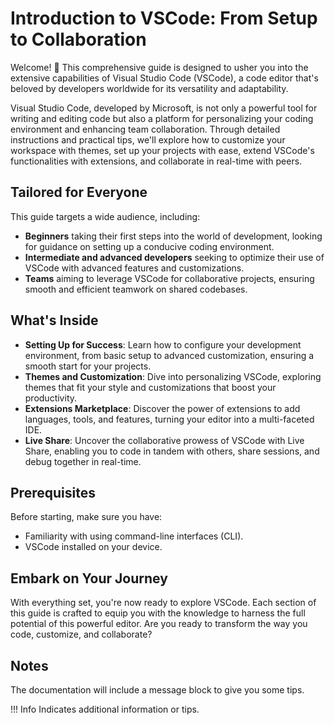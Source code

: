 # Introduction to VSCode: From Setup to Collaboration

Welcome! 👋 This comprehensive guide is designed to usher you into the extensive capabilities of Visual Studio Code (VSCode), a code editor that's beloved by developers worldwide for its versatility and adaptability.

Visual Studio Code, developed by Microsoft, is not only a powerful tool for writing and editing code but also a platform for personalizing your coding environment and enhancing team collaboration. Through detailed instructions and practical tips, we'll explore how to customize your workspace with themes, set up your projects with ease, extend VSCode's functionalities with extensions, and collaborate in real-time with peers.

## Tailored for Everyone

This guide targets a wide audience, including:

- **Beginners** taking their first steps into the world of development, looking for guidance on setting up a conducive coding environment.
- **Intermediate and advanced developers** seeking to optimize their use of VSCode with advanced features and customizations.
- **Teams** aiming to leverage VSCode for collaborative projects, ensuring smooth and efficient teamwork on shared codebases.

## What's Inside

- **Setting Up for Success**: Learn how to configure your development environment, from basic setup to advanced customization, ensuring a smooth start for your projects.
- **Themes and Customization**: Dive into personalizing VSCode, exploring themes that fit your style and customizations that boost your productivity.
- **Extensions Marketplace**: Discover the power of extensions to add languages, tools, and features, turning your editor into a multi-faceted IDE.
- **Live Share**: Uncover the collaborative prowess of VSCode with Live Share, enabling you to code in tandem with others, share sessions, and debug together in real-time.

## Prerequisites

Before starting, make sure you have:

- Familiarity with using command-line interfaces (CLI).
- VSCode installed on your device.

## Embark on Your Journey

With everything set, you're now ready to explore VSCode. Each section of this guide is crafted to equip you with the knowledge to harness the full potential of this powerful editor. Are you ready to transform the way you code, customize, and collaborate?

## Notes

The documentation will include a message block to give you some tips.

!!! Info
Indicates additional information or tips.


